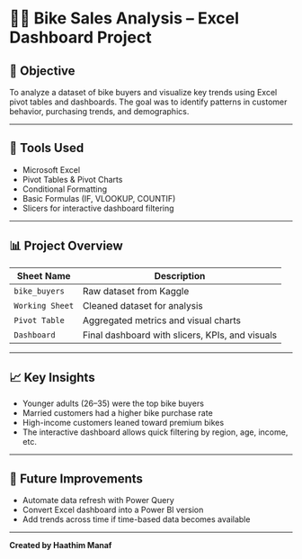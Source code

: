 # 🚴‍♂️ Bike Sales Analysis – Excel Dashboard Project

## 📌 Objective
To analyze a dataset of bike buyers and visualize key trends using Excel pivot tables and dashboards. 
The goal was to identify patterns in customer behavior, purchasing trends, and demographics.

---

## 🧰 Tools Used
- Microsoft Excel
- Pivot Tables & Pivot Charts
- Conditional Formatting
- Basic Formulas (IF, VLOOKUP, COUNTIF)
- Slicers for interactive dashboard filtering

---

## 📊 Project Overview

| Sheet Name        | Description |
|-------------------|-------------|
| `bike_buyers`     | Raw dataset from Kaggle |
| `Working Sheet`   | Cleaned dataset for analysis |
| `Pivot Table`     | Aggregated metrics and visual charts |
| `Dashboard`       | Final dashboard with slicers, KPIs, and visuals |

---

## 📈 Key Insights
- Younger adults (26–35) were the top bike buyers
- Married customers had a higher bike purchase rate
- High-income customers leaned toward premium bikes
- The interactive dashboard allows quick filtering by region, age, income, etc.

---

## 🚀 Future Improvements
- Automate data refresh with Power Query
- Convert Excel dashboard into a Power BI version
- Add trends across time if time-based data becomes available

---

**Created by Haathim Manaf**
